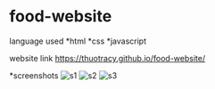 # food-website


language used 
*html
*css
*javascript

website link
https://thuotracy.github.io/food-website/

*screenshots
![s1](https://user-images.githubusercontent.com/124890353/227018352-4e17a9d5-392a-469b-998b-06b64e927dd3.png)
![s2](https://user-images.githubusercontent.com/124890353/227018370-28499e0a-77ca-456e-8fc6-8b23e00de4c1.png)
![s3](https://user-images.githubusercontent.com/124890353/227018412-97c3ce7a-400a-43ce-b25b-803afd31ba18.png)

